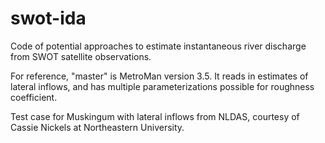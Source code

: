 # swot-ida
Code of potential approaches to estimate instantaneous river discharge from SWOT satellite observations. 

For reference, "master" is MetroMan version 3.5. It reads in estimates of lateral inflows, and has multiple parameterizations possible for roughness coefficient.

Test case for Muskingum with lateral inflows from NLDAS, courtesy of Cassie Nickels at Northeastern University.